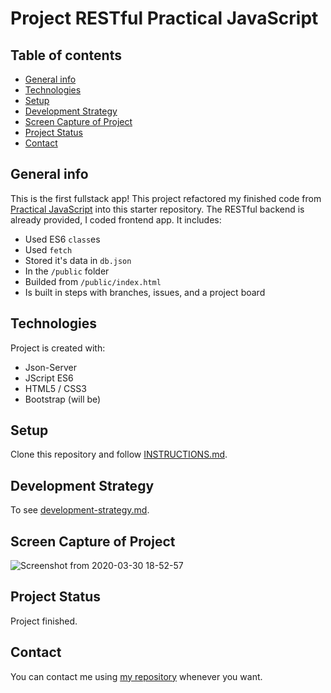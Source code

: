 # Project RESTful Practical JavaScript

## Table of contents

- [General info](#general-info)
- [Technologies](#technologies)
- [Setup](#setup)
- [Development Strategy](#development-strategy)
- [Screen Capture of Project](#screen-capture-of-project)
- [Project Status](#project-status)
- [Contact](#contact)

## General info

This is the first fullstack app! This project refactored my finished code from [Practical JavaScript](https://github.com/MesutBE/practical-javascript) into this starter repository. The RESTful backend is already provided, I coded frontend app. It includes:

- Used ES6 `class`es
- Used `fetch`
- Stored it's data in `db.json`
- In the `/public` folder
- Builded from `/public/index.html`
- Is built in steps with branches, issues, and a project board

## Technologies

Project is created with:

- Json-Server
- JScript ES6
- HTML5 / CSS3
- Bootstrap (will be)

## Setup

Clone this repository and follow [INSTRUCTIONS.md](./INSTRUCTIONS.md).

## Development Strategy

To see [development-strategy.md](./development-strategy.md).

## Screen Capture of Project

![Screenshot from 2020-03-30 18-52-57](https://user-images.githubusercontent.com/59531743/77939598-b6391f80-72b7-11ea-8958-2833598deeb6.png)

## Project Status

Project finished.

## Contact

You can contact me using [my repository](https://mesutbe.github.io/) whenever you want.
